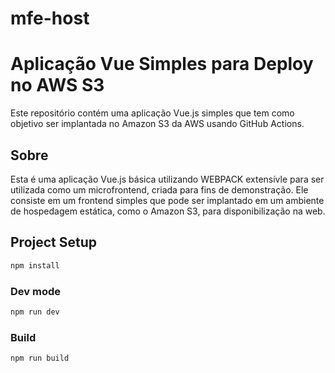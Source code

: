 # mfe-host

# Aplicação Vue Simples para Deploy no AWS S3

Este repositório contém uma aplicação Vue.js simples que tem como objetivo ser implantada no Amazon S3 da AWS usando GitHub Actions.

## Sobre

Esta é uma aplicação Vue.js básica utilizando WEBPACK extensívle para ser utilizada como um microfrontend, criada para fins de demonstração. Ele consiste em um frontend simples que pode ser implantado em um ambiente de hospedagem estática, como o Amazon S3, para disponibilização na web.

## Project Setup

```sh
npm install
```

### Dev mode
```sh
npm run dev
```

### Build

```sh
npm run build
```
